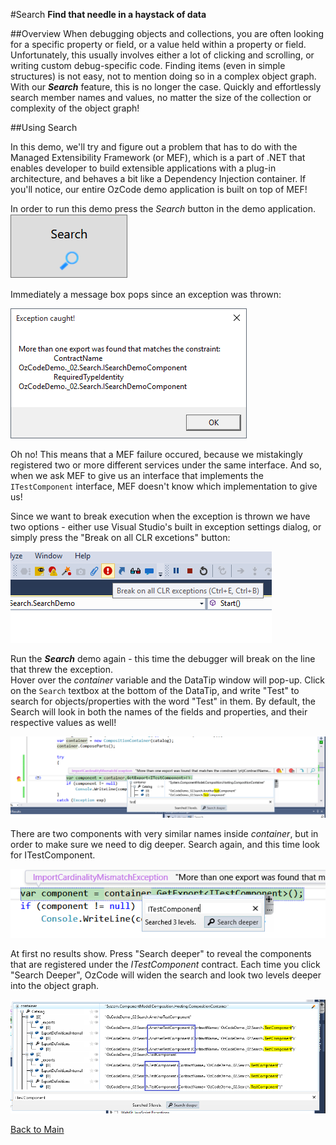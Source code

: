 ﻿#Search
**Find that needle in a haystack of data**

##Overview
When debugging objects and collections, you are often looking for a specific property or field, or a value held within a property or field. Unfortunately, this usually involves either a lot of clicking and scrolling, or writing custom debug-specific code. Finding items (even in simple structures) is not easy, not to mention doing so in a complex object graph. With our ***Search*** feature, this is no longer the case. Quickly and effortlessly search member names and values, no matter the size of the collection or complexity of the object graph!

##Using Search

In this demo, we'll try and figure out a problem that has to do with the Managed Extensibility Framework (or MEF), which is a part of .NET that enables developer to build extensible applications with a plug-in architecture, and behaves a bit like a Dependency Injection container. If you'll notice, our entire OzCode demo application is built on top of MEF!

In order to run this demo press the _Search_ button in the demo application.  
![Search button](Resources/SearchButton.png)

Immediately a message box pops since an exception was thrown:
 
![Exception](Resources/exception.png)


Oh no! This means that a MEF failure occured, because we mistakingly registered two or more different services under the same interface. And so, when we ask MEF to give us an interface that implements the `ITestComponent` interface, MEF doesn't know which implementation to give us!

Since we want to break execution when the exception is thrown we have two options - either use Visual Studio's built in exception settings dialog, or simply press the "Break on all CLR excetions" button:

![Break on all CLR exceptions](Resources/breakonexceptions.png)

Run the ***Search*** demo again - this time the debugger will break on the line that threw the exception.   
Hover over the _container_ variable and the DataTip window will pop-up. Click on the `Search` textbox at the bottom of the DataTip, and write "Test" to search for objects/properties with the word "Test" in them. By default, the Search will look in both the names of the fields and properties, and their respective values as well!

![Search for Test](Resources/searchfortest.png)

There are two components with very similar names inside _container_, but in order to make sure we need to dig deeper. Search again, and this time look for ITestComponent. 

![Search for ITestContainer](Resources/searchforitestcomponent.png)

At first no results show. Press "Search deeper" to reveal the components that are registered under the _ITestComponent_ contract. Each time you click "Search Deeper", OzCode will widen the search and look two levels deeper into the object graph.

![Search deeper](Resources/searchforitestcomponentdeeper.png)

[Back to Main](../../README.md)
